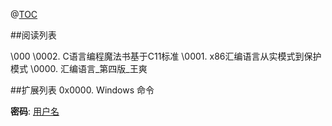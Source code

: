 @[TOC](-)

##阅读列表

\000
\0002. C语言编程魔法书基于C11标准
\0001. x86汇编语言从实模式到保护模式
\0000. 汇编语言_第四版_王爽


##扩展列表
0x0000. Windows 命令


**密码**: [用户名](https://github.com/wjshan0808)
